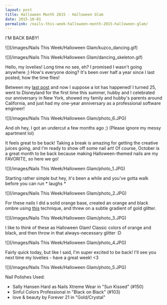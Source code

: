 ```yaml
---
layout: post
title: Halloween Month 2015 - Halloween Glam
date: 2015-10-01
permalink: /nails-this-week-halloween-month-2015-halloween-glam/
---
```

I'M BACK BABY!  

![](/images/Nails This Week/Halloween Glam/kuzco_dancing.gif)  

![](/images/Nails This Week/Halloween Glam/dancing_skeleton.gif)  

Hello, my lovelies! Long time no see, eh? I promised I wasn't going anywhere ;) How's everyone doing? It's been over half a year since I last posted, how the time flies!

Between my [last post](/nails-this-week-valentines-day-2015-ombre-hearts) and now I suppose a lot has happened! I turned 25, went to Disneyland for the first time this summer, hubby and I celebrated our anniversary in New York, showed my family and hubby's parents around California, and just had my one-year anniversary as a professional software engineer!

![](/images/Nails This Week/Halloween Glam/photo_6.JPG)

And oh hey, I got an undercut a few months ago ;) (Please ignore my messy apartment lol)

It feels great to be back! Taking a break is amazing for getting the creative juices going, and I'm ready to show off some nail art! Of course, October is a great month to be back because making Halloween-themed nails are my FAVORITE, so here we go!

![](/images/Nails This Week/Halloween Glam/photo_1.JPG)

Starting rather simple but hey, it's been a while and you've gotta walk before you can run * laughs *

![](/images/Nails This Week/Halloween Glam/photo_2.JPG)

For these nails I did a solid orange base, created an orange and black ombre using [this](/tutorial-ombre-fall-colors) technique, and threw on a subtle gradient of gold glitter.

![](/images/Nails This Week/Halloween Glam/photo_3.JPG)

I like to think of these as Halloween Glam! Classic colors of orange and black, and then throw in that always-necessary glitter :D

![](/images/Nails This Week/Halloween Glam/photo_4.JPG)

Fairly quick today, but like I said, I'm super excited to be back! I'll see you next time my lovelies - have a great week! <3 

![](/images/Nails This Week/Halloween Glam/photo_5.JPG)

Nail Polishes Used:

- Sally Hansen Hard as Nails Xtreme Wear in "Sun Kissed" (#150)
- Sinful Colors Professional in "Black on Black" (#103)
- love & beauty by Forever 21 in "Gold/Crystal"